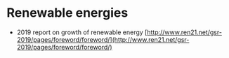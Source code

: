 # Renewable energies

* 2019 report on growth of renewable energy [http://www.ren21.net/gsr-2019/pages/foreword/foreword/](http://www.ren21.net/gsr-2019/pages/foreword/foreword/)

